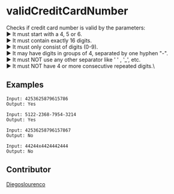 # validCreditCardNumber
Checks if credit card number is valid by the parameters:\
► It must start with a 4, 5 or 6.\
► It must contain exactly 16 digits.\
► It must only consist of digits (0-9).\
► It may have digits in groups of 4, separated by one hyphen "-".\
► It must NOT use any other separator like ' ' , '_', etc.\
► It must NOT have 4 or more consecutive repeated digits.\
## Examples
```
Input: 4253625879615786
Output: Yes
```
```
Input: 5122-2368-7954-3214
Output: Yes
```
```
Input: 42536258796157867
Output: No
```
```
Input: 44244x4424442444
Output: No
```
## Contributor

[Diegoslourenco](https://github.com/Diegoslourenco)
